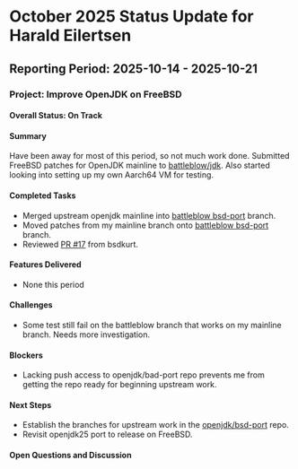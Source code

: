 # October 2025 Status Update for Harald Eilertsen

[//]: <> (### Add weekly updates in reverse chronological order. ###)
## **Reporting Period:** 2025-10-14 - 2025-10-21

### Project: Improve OpenJDK on FreeBSD
#### **Overall Status:** On Track
#### **Summary**

Have been away for most of this period, so not much work done.
Submitted FreeBSD patches for OpenJDK mainline to [battleblow/jdk](https://github.com/battleblow/jdk/pull/15).
Also started looking into setting up my own Aarch64 VM for testing.

#### **Completed Tasks**

- Merged upstream openjdk mainline into [battleblow bsd-port](https://github.com/battleblow/jdk/pull/15) branch.
- Moved patches from my mainline branch onto [battleblow bsd-port](https://github.com/battleblow/jdk/pull/15) branch.
- Reviewed [PR #17](https://github.com/battleblow/jdk/pull/17) from bsdkurt.

#### **Features Delivered**

- None this period

#### **Challenges**

- Some test still fail on the battleblow branch that works on my mainline branch. Needs more investigation.

#### **Blockers**

- Lacking push access to openjdk/bad-port repo prevents me from getting the repo ready for beginning upstream work.

#### **Next Steps**

- Establish the branches for upstream work in the [openjdk/bsd-port](https://github.com/openjdk/bsd-port) repo.
- Revisit openjdk25 port to release on FreeBSD.

#### **Open Questions and Discussion**

[//]: <> (##########################################################)
